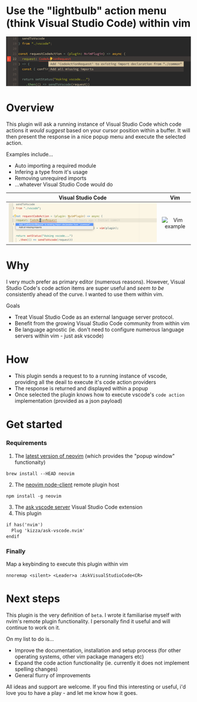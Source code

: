# Use the "lightbulb" action menu (think Visual Studio Code) within vim

![Vim example](https://raw.githubusercontent.com/kizza/ask-vscode.nvim/master/images/vim-example.png)

# Overview

This plugin will ask a running instance of Visual Studio Code which code actions it _would suggest_ based on your cursor position within a buffer.  It will then present the response in a nice popup menu and execute the selected action.

Examples include...

 - Auto importing a required module
 - Infering a type from it's usage
 - Removing unrequired imports
 - ...whatever Visual Studio Code would do


Visual Studio Code             |  Vim
:-------------------------:|:-------------------------:
![Visual Studio Code example](https://raw.githubusercontent.com/kizza/ask-vscode.nvim/master/images/vscode-example.png) | ![Vim example](https://raw.githubusercontent.com/kizza/vim-ask-vscode/master/images/vim-example.png)

# Why

I very much prefer as primary editor (numerous reasons).  However, Visual Studio Code's code action items are super useful and _seem to be_ consistently ahead of the curve. I wanted to use them within vim.

Goals
- Treat Visual Studio Code as an external language server protocol.
- Benefit from the growing Visual Studio Code community from within vim
- Be language agnostic (ie. don't need to configure numerous language servers within vim - just ask vscode)


# How

- This plugin sends a request to to a running instance of vscode, providing all the deail to execute it's code action providers
- The response is returned and displayed within a popup
- Once selected the plugin knows how to execute vscode's `code action` implementation (provided as a json payload)

# Get started

### Requirements
1. The [latest version of neovim](https://github.com/neovim/neovim/wiki/Installing-Neovim) (which provides the "popup window" functionaity)
```
brew install --HEAD neovim
```
2. The [neovim node-client](https://github.com/neovim/node-client) remote plugin host
```
npm install -g neovim
```
3. The [ask vscode server](https://marketplace.visualstudio.com/items?itemName=keiran-oleary.ask-vscode-sever) Visual Studio Code extension
4. This plugin
```
if has('nvim')
  Plug 'kizza/ask-vscode.nvim'
endif
```

### Finally
Map a keybinding to execute this plugin within vim
```
nnoremap <silent> <Leader>a :AskVisualStudioCode<CR>
```

# Next steps

This plugin is the very definition of `beta`.  I wrote it familiarise myself with nvim's remote plugin functionality. I personally find it useful and will continue to work on it.

On my list to do is...
- Improve the documentation, installation and setup process (for other operating systems, other vim package managers etc)
- Expand the code action functionality (ie. currently it does not implement spelling changes)
- General flurry of improvements

All ideas and support are welcome.  If you find this interesting or useful, i'd love you to have a play - and let me know how it goes.
